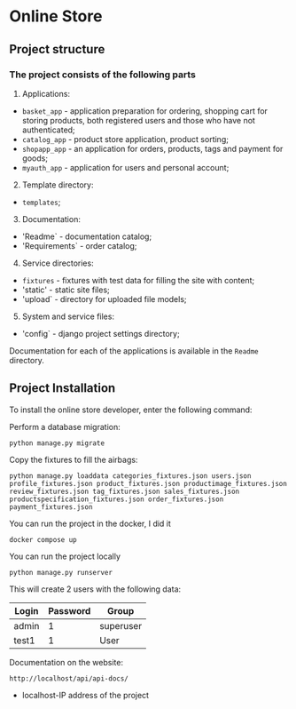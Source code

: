 # Online Store


## Project structure
### The project consists of the following parts
1. Applications:
 - `basket_app` - application preparation for ordering, shopping cart for storing products, 
    both registered users and those who have not authenticated;
 - `catalog_app` - product store application, product sorting;
 - `shopapp_app` - an application for orders, products, tags and payment for goods;
 - `myauth_app` - application for users and personal account;
2. Template directory:
- `templates`;
3. Documentation:
 - 'Readme` - documentation catalog;
 - 'Requirements` - order catalog;
4. Service directories:
 - `fixtures` - fixtures with test data for filling the site with content;
 - 'static' - static site files;
 - 'upload` - directory for uploaded file models;
5. System and service files:
 - 'config` - django project settings directory;

Documentation for each of the applications is available in the `Readme` directory.

## Project Installation
To install the online store developer, enter the following command:

Perform a database migration:
```
python manage.py migrate
```
Copy the fixtures to fill the airbags:
```
python manage.py loaddata categories_fixtures.json users.json profile_fixtures.json product_fixtures.json productimage_fixtures.json review_fixtures.json tag_fixtures.json sales_fixtures.json productspecification_fixtures.json order_fixtures.json payment_fixtures.json
```
You can run the project in the docker, I did it 

```
docker compose up
```
You can run the project locally

```
python manage.py runserver
```

This will create 2 users with the following data:

| Login | Password | Group |
|-----------------|----------|--------------|
| admin           | 1        | superuser    | 
| test1 | 1 | User |

Documentation on the website:

```
http://localhost/api/api-docs/

```
- localhost-IP address of the project